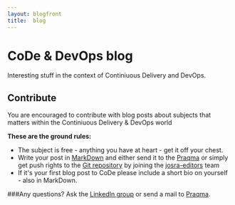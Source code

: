 ```yaml
---
layout: blogfront
title:  blog
---
```

# CoDe & DevOps blog

Interesting stuff in the context of Continiuous Delivery and DevOps. 

## Contribute

You are encouraged to contribute with blog posts about subjects that matters within the Continiuous Delivery & DevOps world

__These are the ground rules:__

* The subject is free - anything you have at heart - get it off your chest.
* Write your post in [MarkDown](http://daringfireball.net/projects/markdown/syntax) and either send it to the [Praqma](mailto:info@praqma.com) or simply get push rights to the [Git repository](https://github.com/josra/josra.github.io) by joining the [josra-editors](https://github.com/orgs/josra/teams/josra-editors) team 
* If it's your first blog post to CoDe please include a short bio on yourself - also in MarkDown.

###Any questions? 
Ask the [LinkedIn group](https://www.linkedin.com/groups/Joint-Open-Source-Roadmap-Alliance-7403229) or send a mail to [Praqma](mailto:info@praqma.com).